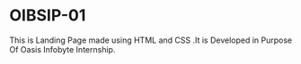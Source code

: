# OIBSIP-01
This is Landing Page made using HTML and CSS .It is Developed in Purpose Of Oasis Infobyte Internship.
